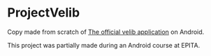 ProjectVelib
=============

Copy made from scratch of [The official velib application](https://play.google.com/store/apps/details?id=com.paris.velib&hl=fr) on Android.

This project was partially made during an Android course at EPITA.
